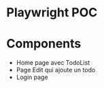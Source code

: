 # Playwright POC

# Components

- Home page avec TodoList
- Page Edit qui ajoute un todo
- Login page
